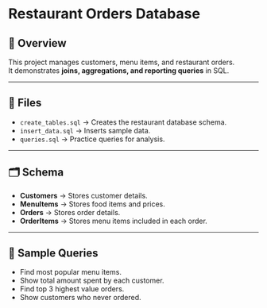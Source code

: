 # Restaurant Orders Database

## 📌 Overview
This project manages customers, menu items, and restaurant orders.  
It demonstrates **joins, aggregations, and reporting queries** in SQL.

---

## 📂 Files
- `create_tables.sql` → Creates the restaurant database schema.  
- `insert_data.sql` → Inserts sample data.  
- `queries.sql` → Practice queries for analysis.  

---

## 🗂️ Schema
- **Customers** → Stores customer details.  
- **MenuItems** → Stores food items and prices.  
- **Orders** → Stores order details.  
- **OrderItems** → Stores menu items included in each order.  

---

## 🚀 Sample Queries
- Find most popular menu items.  
- Show total amount spent by each customer.  
- Find top 3 highest value orders.  
- Show customers who never ordered.  
